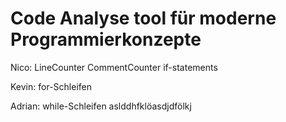 # Code Analyse tool für moderne Programmierkonzepte

Nico:
LineCounter
CommentCounter
if-statements

Kevin:
for-Schleifen

Adrian:
while-Schleifen
aslddhfklöasdjdfölkj